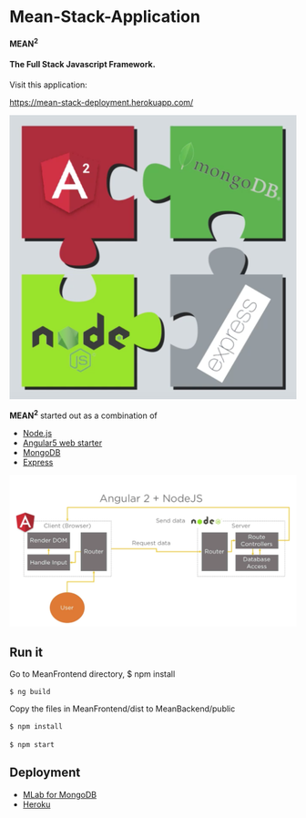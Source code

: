 # Mean-Stack-Application

<strong>MEAN<sup>2</sup></strong> 
#### The Full Stack Javascript Framework.


Visit this application:

https://mean-stack-deployment.herokuapp.com/


![](MEAN-Stack.png)


<strong>MEAN<sup>2</sup></strong>  started out as a combination of

* [Node.js](https://nodejs.org/en/)
* [Angular5 web starter](https://github.com/AngularClass/angular-starter)
* [MongoDB](https://www.mongodb.com)
* [Express](https://expressjs.com/)

![](Architecture.png)

## Run it

Go to MeanFrontend directory, 
    $ npm install

    $ ng build

Copy the files in MeanFrontend/dist to MeanBackend/public

    $ npm install

    $ npm start

## Deployment

* [MLab for MongoDB](https://mlab.com/home)
* [Heroku](https://www.heroku.com/)